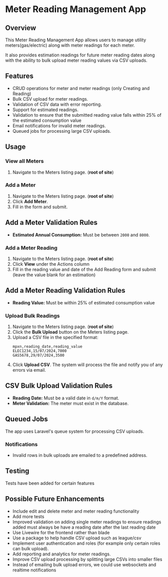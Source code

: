 # Meter Reading Management App

## Overview
This Meter Reading Management App allows users to manage utility meters(gas/electric) along
with meter readings for each meter.

It also provides estimation readings for future meter reading dates along with the ability
to bulk upload meter reading values via CSV uploads.

## Features
- CRUD operations for meter and meter readings (only Creating and Reading)
- Bulk CSV upload for meter readings.
- Validation of CSV data with error reporting.
- Support for estimated readings.
- Validation to ensure that the submitted reading value falls within 25% of the estimated consumption value
- Email notifications for invalid meter readings.
- Queued jobs for processing large CSV uploads.

## Usage

### View all Meters
1. Navigate to the Meters listing page. (**root of site**)

### Add a Meter
1. Navigate to the Meters listing page. (**root of site**)
2. Click **Add Meter**.
3. Fill in the form and submit.

## Add a Meter Validation Rules
- **Estimated Annual Consumption:** Must be between `2000` and `8000`.

### Add a Meter Reading
1. Navigate to the Meters listing page. (**root of site**)
2. Click **View** under the Actions column
3. Fill in the reading value and date of the Add Reading form and submit 
(leave the value blank for an estimation)

## Add a Meter Reading Validation Rules
- **Reading Value:** Must be within 25% of estimated consumption value

### Upload Bulk Readings
1. Navigate to the Meters listing page. (**root of site**)
2. Click the **Bulk Upload** button on the Meters listing page.
3. Upload a CSV file in the specified format:
   ```csv
   mpxn,reading_date,reading_value
   ELEC1234,15/07/2024,7000
   GAS5678,29/07/2024,3500
   ```
4. Click **Upload CSV**. The system will process the file and notify you of 
any errors via email.

## CSV Bulk Upload Validation Rules
- **Reading Date:** Must be a valid date in `d/m/Y` format.
- **Meter Validation:** The meter must exist in the database.

## Queued Jobs
The app uses Laravel's queue system for processing CSV uploads.

### Notifications
- Invalid rows in bulk uploads are emailed to a predefined address.

## Testing
Tests have been added for certain features

## Possible Future Enhancements
- Include edit and delete meter and meter reading functionality
- Add more tests
- Improved validation on adding single meter readings to ensure
readings added must always be have a reading date after the last
reading date
- Use Livewire for the frontend rather than blade
- Use a package to help handle CSV upload such as league/csv
- Implement user authentication and roles (for example only certain roles can bulk upload).
- Add reporting and analytics for meter readings.
- Improve CSV upload processing by splitting large CSVs into smaller files
- Instead of emailing bulk upload errors, we could use websockets and realtime notifications

